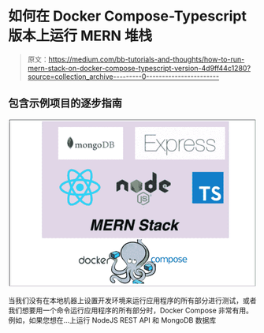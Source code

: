 # 如何在 Docker Compose-Typescript 版本上运行 MERN 堆栈

> 原文：<https://medium.com/bb-tutorials-and-thoughts/how-to-run-mern-stack-on-docker-compose-typescript-version-4d9ff44c1280?source=collection_archive---------0----------------------->

## 包含示例项目的逐步指南

![](img/481b7241b44ad59a1da3f19e0939fb8c.png)

当我们没有在本地机器上设置开发环境来运行应用程序的所有部分进行测试，或者我们想要用一个命令运行应用程序的所有部分时，Docker Compose 非常有用。例如，如果您想在…上运行 NodeJS REST API 和 MongoDB 数据库